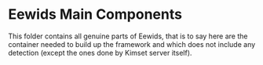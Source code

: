 # Eewids Main Components

This folder contains all genuine parts of Eewids, that is to say here are the container needed to build up the framework and which does not include any detection (except the ones done by Kimset server itself).
